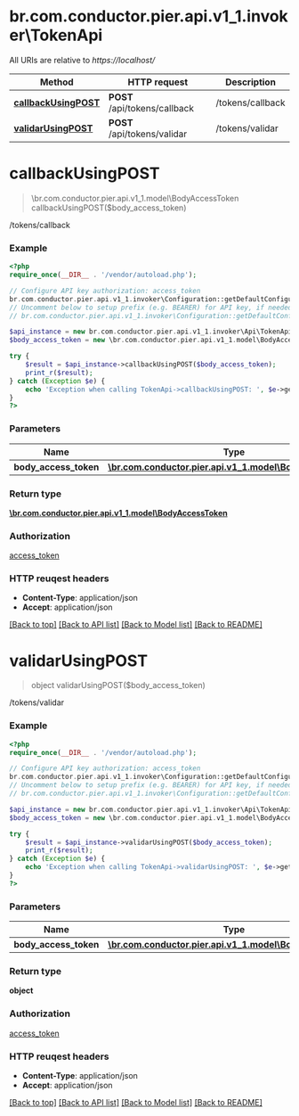 # br.com.conductor.pier.api.v1_1.invoker\TokenApi

All URIs are relative to *https://localhost/*

Method | HTTP request | Description
------------- | ------------- | -------------
[**callbackUsingPOST**](TokenApi.md#callbackUsingPOST) | **POST** /api/tokens/callback | /tokens/callback
[**validarUsingPOST**](TokenApi.md#validarUsingPOST) | **POST** /api/tokens/validar | /tokens/validar


# **callbackUsingPOST**
> \br.com.conductor.pier.api.v1_1.model\BodyAccessToken callbackUsingPOST($body_access_token)

/tokens/callback

### Example 
```php
<?php
require_once(__DIR__ . '/vendor/autoload.php');

// Configure API key authorization: access_token
br.com.conductor.pier.api.v1_1.invoker\Configuration::getDefaultConfiguration()->setApiKey('access_token', 'YOUR_API_KEY');
// Uncomment below to setup prefix (e.g. BEARER) for API key, if needed
// br.com.conductor.pier.api.v1_1.invoker\Configuration::getDefaultConfiguration()->setApiKeyPrefix('access_token', 'BEARER');

$api_instance = new br.com.conductor.pier.api.v1_1.invoker\Api\TokenApi();
$body_access_token = new \br.com.conductor.pier.api.v1_1.model\BodyAccessToken(); // \br.com.conductor.pier.api.v1_1.model\BodyAccessToken | bodyAccessToken

try { 
    $result = $api_instance->callbackUsingPOST($body_access_token);
    print_r($result);
} catch (Exception $e) {
    echo 'Exception when calling TokenApi->callbackUsingPOST: ', $e->getMessage(), "\n";
}
?>
```

### Parameters

Name | Type | Description  | Notes
------------- | ------------- | ------------- | -------------
 **body_access_token** | [**\br.com.conductor.pier.api.v1_1.model\BodyAccessToken**](\br.com.conductor.pier.api.v1_1.model\BodyAccessToken.md)| bodyAccessToken | 

### Return type

[**\br.com.conductor.pier.api.v1_1.model\BodyAccessToken**](BodyAccessToken.md)

### Authorization

[access_token](../README.md#access_token)

### HTTP reuqest headers

 - **Content-Type**: application/json
 - **Accept**: application/json

[[Back to top]](#) [[Back to API list]](../README.md#documentation-for-api-endpoints) [[Back to Model list]](../README.md#documentation-for-models) [[Back to README]](../README.md)

# **validarUsingPOST**
> object validarUsingPOST($body_access_token)

/tokens/validar

### Example 
```php
<?php
require_once(__DIR__ . '/vendor/autoload.php');

// Configure API key authorization: access_token
br.com.conductor.pier.api.v1_1.invoker\Configuration::getDefaultConfiguration()->setApiKey('access_token', 'YOUR_API_KEY');
// Uncomment below to setup prefix (e.g. BEARER) for API key, if needed
// br.com.conductor.pier.api.v1_1.invoker\Configuration::getDefaultConfiguration()->setApiKeyPrefix('access_token', 'BEARER');

$api_instance = new br.com.conductor.pier.api.v1_1.invoker\Api\TokenApi();
$body_access_token = new \br.com.conductor.pier.api.v1_1.model\BodyAccessToken(); // \br.com.conductor.pier.api.v1_1.model\BodyAccessToken | bodyAccessToken

try { 
    $result = $api_instance->validarUsingPOST($body_access_token);
    print_r($result);
} catch (Exception $e) {
    echo 'Exception when calling TokenApi->validarUsingPOST: ', $e->getMessage(), "\n";
}
?>
```

### Parameters

Name | Type | Description  | Notes
------------- | ------------- | ------------- | -------------
 **body_access_token** | [**\br.com.conductor.pier.api.v1_1.model\BodyAccessToken**](\br.com.conductor.pier.api.v1_1.model\BodyAccessToken.md)| bodyAccessToken | 

### Return type

**object**

### Authorization

[access_token](../README.md#access_token)

### HTTP reuqest headers

 - **Content-Type**: application/json
 - **Accept**: application/json

[[Back to top]](#) [[Back to API list]](../README.md#documentation-for-api-endpoints) [[Back to Model list]](../README.md#documentation-for-models) [[Back to README]](../README.md)

